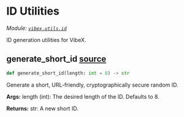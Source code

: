 # ID Utilities

*Module: [`vibex.utils.id`](https://github.com/dustland/vibex/blob/main/src/vibex/utils/id.py)*

ID generation utilities for VibeX.

## generate_short_id <a href="https://github.com/dustland/vibex/blob/main/src/vibex/utils/id.py#L8" class="source-link" title="View source code">source</a>

```python
def generate_short_id(length: int = 8) -> str
```

Generate a short, URL-friendly, cryptographically secure random ID.

**Args:**
    length (int): The desired length of the ID. Defaults to 8.

**Returns:**
    str: A new short ID.
